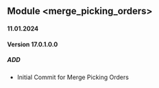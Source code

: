 ## Module <merge_picking_orders>

#### 11.01.2024
#### Version 17.0.1.0.0
##### ADD

- Initial Commit for Merge Picking Orders
